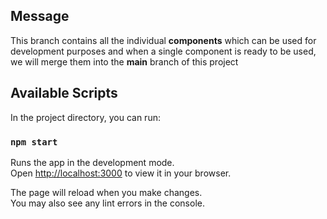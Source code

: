 ## Message

This branch contains all the individual **components** which can be used for development purposes and
when a single component is ready to be used, we will merge them into the **main** branch of this project

## Available Scripts

In the project directory, you can run:

### `npm start`

Runs the app in the development mode.\
Open [http://localhost:3000](http://localhost:3000) to view it in your browser.

The page will reload when you make changes.\
You may also see any lint errors in the console.
